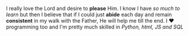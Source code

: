 I really love the Lord and desire to **please** Him. I know I have _so much to learn_ but then I believe that if I could just **abide** each day and remain **consistent** in my walk with the Father, He will help me till the end. I ❤️ programming too and I'm pretty much skilled in *Python, html, JS and SQL*
